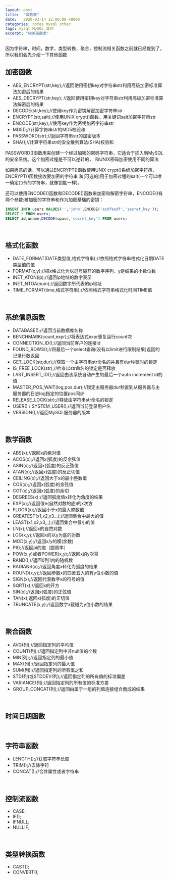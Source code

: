 ```yaml
---
layout: post
title:  "函数表"
date:   2020-03-14 12:00:00 +0800
categories: notes mysql other
tags: mysql MySQL 其他
excerpt: "相关函数表"
---
```


因为字符串，时间，数字，类型转换，聚合，控制流相关函数之前就已经提到了，所以我们会先介绍一下其他函数

## 加密函数

+ AES_ENCRYPT(str,key);//返回使用密钥key对字符串str利用高级加密标准算法加密后的结果
+ AES_DECRYPT(str,key);    //返回使用密钥key对字符串str利用高级加密标准算法解密后的结果
+ DECODE(str,key);//使用key作为密钥解密加密字符串str
+ ENCRYPT(str,salt);//使用UNIX crypt()函数，用关键词salt加密字符串str
+ ENCODE(str,key);//使用key作为密钥加密字符串str
+ MD5();//计算字符串str的MD5校验和
+ PASSWORD(str);//返回字符串str的加密版本
+ SHA();//计算字符串str的安全散列算法(SHA)校验和

PASSWORD()函数用来创建一个经过加密的密码字符串，它适合于插入到MySQL的安全系统。这个加密过程是不可以逆转的， 和UNIX密码加密使用不同的算法

如果愿意的话，可以通过ENCRYPT()函数使用UNIX crypt()系统加密字符串，ENCRYPT()函数接收要加密的字符串 和(可选的)用于加密过程的salt(一个可以唯一确定口令的字符串，就像钥匙一样)。

还可以使用ENCODE()函数和DECODE()函数来加密和解密字符串，ENCODE()有两个参数:被加密的字符串和作为加密基础的密钥：

```sql
INSERT INTO users VALUES('','john',ENCODE('asdfasdf','secret_key'));
SELECT * FROM users;
SELECT id,uname,DECODE(upass,'secret_key') FROM users;
```

&emsp;

## 格式化函数

+ DATE_FORMAT(DATE类型值,格式字符串);//依照格式字符串格式化日期DATE类型值的值
+ FORMAT(x,y);//把x格式化为以逗号隔开的数字序列，y是结果的小数位数
+ INET_ATON(ip);//返回ip地址的数字表示
+ INET_NTOA(num);//返回数字所代表的ip地址
+ TIME_FORMAT(time,格式字符串);//依照格式字符串格式化时间TIME值

&emsp;

## 系统信息函数

+ DATABASE();//返回当前数据库名称
+ BENCHMARK(count,expr);//将表达式expr重复运行count次
+ CONNECTION_ID();//返回当前客户的连接id
+ FOUND_ROWS();//将最后一个select查询(没有以limit进行限制结果)返回的记录行数返回
+ GET_LOCK(str,dur);//获取一个由字符串str命名的并且有dur秒延时的锁定
+ IS_FREE_LOCK(str);//检查以str命名的锁定是否释放
+ LAST_INSERT_ID();//返回由该系统自动产生的最后一个auto increment id的值
+ MASTER_POS_WAIT(log,pos,dur);//锁定主服务器dur秒直到从服务器与主服务器的日志log指定的位置pos同步
+ RELEASE_LOCK(str);//释放由字符串str命名的锁定
+ USER() / SYSTEM_USER();//返回当前登录用户名
+ VERSION();//返回MySQL服务器的版本

&emsp;

## 数学函数

+ ABS(x);//返回x的绝对值
+ ACOS(x);//返回x(弧度)的反余弦值
+ ASIN(x);//返回x(弧度)的反正弦值
+ ATAN(x);//返回x(弧度)的反正切值
+ CEILING(x);//返回大于x的最小整数值
+ COS(x);//返回x(弧度)的余弦值
+ COT(x);//返回x(弧度)的余切
+ DEGREES(x);//返回弧度值x转化为角度的结果
+ EXP(x);//返回值e(自然对数的底)的x次方
+ FLOOR(x);//返回小于x的最大整数值
+ GREATEST(x1,x2,x3...);//返回集合中最大的值
+ LEAST(x1,x2,x3,,,);//返回集合中最小的值
+ LN(x);//返回x的自然对数
+ LOG(x,y);//返回x的以y为底的对数
+ MOD(x,y);//返回x/y的模(余数)
+ PI();//返回pi的值（圆周率）
+ POW(x,y)或者POWER(x,y);//返回x的y次幂
+ RAND();//返回0到1内的随机数
+ RADIANS(x);//返回角度x转化为弧度的结果
+ ROUND(x,y);//返回参数x的四舍五入的有y位小数的值
+ SIGN(x);//返回代表数字x的符号的值
+ SQRT(x);//返回x的开方
+ SIN(x);//返回x(弧度)的正弦值
+ TAN(x);返回x(弧度)的正切值
+ TRUNCATE(x,y);//返回数字x截短为y位小数的结果

&emsp;

## 聚合函数

+ AVG(列);//返回指定列的平均值
+ COUNT(列);//返回指定列中非null值的个数
+ MIN(列);//返回指定列的最小值
+ MAX(列);//返回指定列的最大值
+ SUM(列);//返回指定列的所有值之和
+ STD(列)或STDDEV(列);//返回指定列的所有值的标准偏差
+ VARIANCE(列);//返回指定列的所有值的标准方差
+ GROUP_CONCAT(列);//返回由属于一组的列值连接组合而成的结果

&emsp;

## 时间日期函数

&emsp;

## 字符串函数

+ LENGTH();//获取字符串长度
+ TRIM();//去除字符
+ CONCAT();//合并属性或者字符串

&emsp;

## 控制流函数

+ CASE;
+ IF();
+ IFNULL;
+ NULLIF;

&emsp;

## 类型转换函数

+ CAST();
+ CONVERT();
